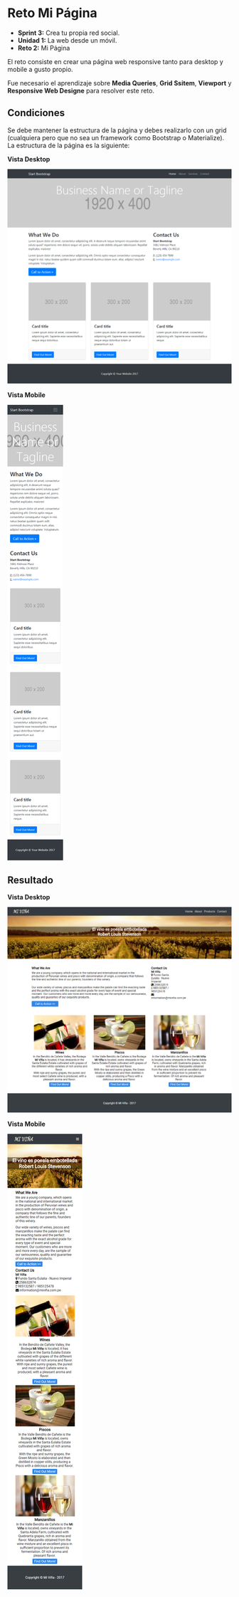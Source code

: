 # Reto Mi Página

* **Sprint 3:**  Crea tu propia red social.  
* **Unidad 1:** La web desde un móvil.  
* **Reto 2:** Mi Página 
 
El reto consiste en crear una página web responsive tanto para desktop y mobile a gusto propio.  

Fue necesario el aprendizaje sobre **Media Queries**, **Grid Ssitem**, **Viewport** y **Responsive Web Designe** para resolver este reto.

## **Condiciones** 

Se debe mantener la estructura de la página y debes realizarlo con un grid (cualquiera pero que no sea un framework como Bootstrap o Materialize). La estructura de la página es la siguiente:

**Vista Desktop**

![](assets/desktop.png)

**Vista Mobile**

![](assets/responsive.png)

## **Resultado** 

**Vista Desktop**

![](assets/desktop-my.png)

**Vista Mobile**

![](assets/mobile.png)

